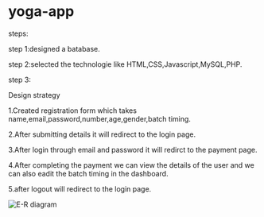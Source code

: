 # yoga-app
steps:

step 1:designed a batabase.

step 2:selected the technologie like HTML,CSS,Javascript,MySQL,PHP.

step 3:

Design strategy

1.Created registration form which takes name,email,password,number,age,gender,batch timing.

2.After submitting details it will redirect to the login page.

3.After login through email and password it will redirct to the payment page.

4.After completing the payment we can view the details of the user and we can also eadit the batch timing in the dashboard.

5.after logout will redirect to the login page.

![E-R diagram](https://github.com/Aasmitha-Grandhi/yoga-app/assets/142682191/71d989cc-8b2b-4f75-8e27-7623f2f93c91)
